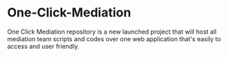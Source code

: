 # One-Click-Mediation
One Click Mediation repository is a new launched project that will host all mediation team scripts and codes over one web application that's easily to access and user friendly.
